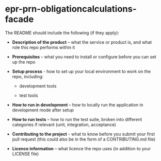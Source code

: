 # epr-prn-obligationcalculations-facade
The README should include the following (if they apply):

- **Description of the product** – what the service or product is, and what role this repo performs within it

- **Prerequisites** – what you need to install or configure before you can set up the repo

- **Setup process** - how to set up your local environment to work on the repo, including:

  - development tools

  - test tools

- **How to run in development** – how to locally run the application in development mode after setup

- **How to run tests** – how to run the test suite, broken into different categories if relevant (unit, integration, acceptance)

- **Contributing to the project** - what to know before you submit your first pull request (this could also be in the form of a CONTRIBUTING.md  file)

- **Licence information** – what licence the repo uses (in addition to your LICENSE file)
